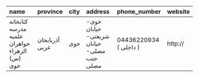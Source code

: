 | name                                         | province       | city   | address                                   | phone_number           | website   |
|:---------------------------------------------|:---------------|:-------|:------------------------------------------|:-----------------------|:----------|
| کتابخانه مدرسه علمیه خواهران الزهراء (س) خوی | آذربایجان غربی | خوی    | خوی- خیابان شریعتی- خیابان مصلی- جنب مصلی | 04436220934 ( داخلی  ) | http://   |